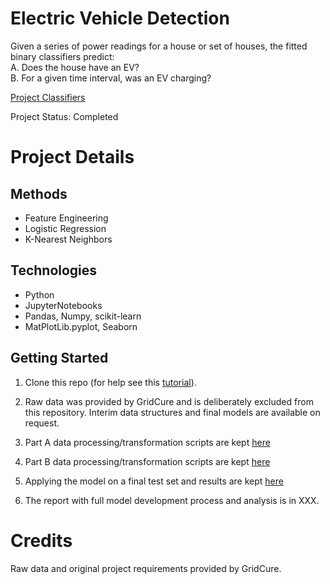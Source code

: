 # Electric Vehicle Detection  


Given a series of power readings for a house or set of houses, the fitted binary classifiers predict:  
A. Does the house have an EV?   
B. For a given time interval, was an EV charging?  

[Project Classifiers](https://github.com/AndreaKeane/electric-vehicle-detection/blob/master/figures/classifier_chain.png)

Project Status: Completed

# Project Details  
## Methods  
* Feature Engineering  
* Logistic Regression  
* K-Nearest Neighbors

## Technologies  
* Python  
* JupyterNotebooks 
* Pandas, Numpy, scikit-learn
* MatPlotLib.pyplot, Seaborn

## Getting Started

1. Clone this repo (for help see this [tutorial](https://help.github.com/articles/cloning-a-repository/)).

2. Raw data was provided by GridCure and is deliberately excluded from this repository. Interim data structures and final models are available on request. 
    
3. Part A data processing/transformation scripts are kept [here](https://github.com/AndreaKeane/electric-vehicle-detection/tree/master/part_a)  

4. Part B data processing/transformation scripts are kept [here](https://github.com/AndreaKeane/electric-vehicle-detection/tree/master/part_b)

5. Applying the model on a final test set and results are kept [here](https://github.com/AndreaKeane/electric-vehicle-detection/tree/master/final_test)

6. The report with full model development process and analysis is in XXX. 


# Credits
Raw data and original project requirements provided by GridCure.

